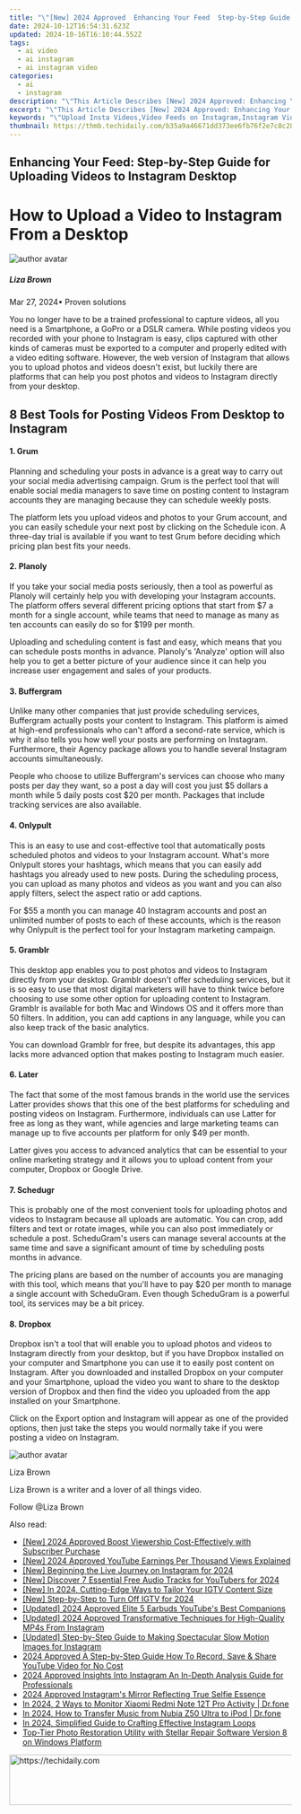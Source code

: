 ```yaml
---
title: "\"[New] 2024 Approved  Enhancing Your Feed  Step-by-Step Guide for Uploading Videos to Instagram Desktop\""
date: 2024-10-12T16:54:31.623Z
updated: 2024-10-16T16:10:44.552Z
tags:
  - ai video
  - ai instagram
  - ai instagram video
categories:
  - ai
  - instagram
description: "\"This Article Describes [New] 2024 Approved: Enhancing Your Feed: Step-by-Step Guide for Uploading Videos to Instagram Desktop\""
excerpt: "\"This Article Describes [New] 2024 Approved: Enhancing Your Feed: Step-by-Step Guide for Uploading Videos to Instagram Desktop\""
keywords: "\"Upload Insta Videos,Video Feeds on Instagram,Instagram Video Guide,Enhance Desktop Posts,Streamline Instagram Content,Step-by-Step Insta Upload,Optimize Video Shares\""
thumbnail: https://thmb.techidaily.com/b35a9a46671dd373ee6fb76f2e7c8c289a52fdab2f2b7f6dd74a2f0921700773.jpg
---
```


## Enhancing Your Feed: Step-by-Step Guide for Uploading Videos to Instagram Desktop

# How to Upload a Video to Instagram From a Desktop

![author avatar](https://lh5.googleusercontent.com/-AIMmjowaFs4/AAAAAAAAAAI/AAAAAAAAABc/Y5UmwDaI7HU/s250-c-k/photo.jpg)

##### Liza Brown

 Mar 27, 2024• Proven solutions

You no longer have to be a trained professional to capture videos, all you need is a Smartphone, a GoPro or a DSLR camera. While posting videos you recorded with your phone to Instagram is easy, clips captured with other kinds of cameras must be exported to a computer and properly edited with a video editing software. However, the web version of Instagram that allows you to upload photos and videos doesn't exist, but luckily there are platforms that can help you post photos and videos to Instagram directly from your desktop.

## 8 Best Tools for Posting Videos From Desktop to Instagram

#### 1\. Grum

Planning and scheduling your posts in advance is a great way to carry out your social media advertising campaign. Grum is the perfect tool that will enable social media managers to save time on posting content to Instagram accounts they are managing because they can schedule weekly posts.

The platform lets you upload videos and photos to your Grum account, and you can easily schedule your next post by clicking on the Schedule icon. A three-day trial is available if you want to test Grum before deciding which pricing plan best fits your needs.

#### 2\. Planoly

If you take your social media posts seriously, then a tool as powerful as Planoly will certainly help you with developing your Instagram accounts. The platform offers several different pricing options that start from $7 a month for a single account, while teams that need to manage as many as ten accounts can easily do so for $199 per month.

Uploading and scheduling content is fast and easy, which means that you can schedule posts months in advance. Planoly's 'Analyze' option will also help you to get a better picture of your audience since it can help you increase user engagement and sales of your products.

#### 3\. Buffergram

Unlike many other companies that just provide scheduling services, Buffergram actually posts your content to Instagram. This platform is aimed at high-end professionals who can't afford a second-rate service, which is why it also tells you how well your posts are performing on Instagram. Furthermore, their Agency package allows you to handle several Instagram accounts simultaneously.

People who choose to utilize Buffergram's services can choose who many posts per day they want, so a post a day will cost you just $5 dollars a month while 5 daily posts cost $20 per month. Packages that include tracking services are also available.

#### 4\. Onlypult

This is an easy to use and cost-effective tool that automatically posts scheduled photos and videos to your Instagram account. What's more Onlypult stores your hashtags, which means that you can easily add hashtags you already used to new posts. During the scheduling process, you can upload as many photos and videos as you want and you can also apply filters, select the aspect ratio or add captions.

For $55 a month you can manage 40 Instagram accounts and post an unlimited number of posts to each of these accounts, which is the reason why Onlypult is the perfect tool for your Instagram marketing campaign.

#### 5\. Gramblr

This desktop app enables you to post photos and videos to Instagram directly from your desktop. Gramblr doesn't offer scheduling services, but it is so easy to use that most digital marketers will have to think twice before choosing to use some other option for uploading content to Instagram. Gramblr is available for both Mac and Windows OS and it offers more than 50 filters. In addition, you can add captions in any language, while you can also keep track of the basic analytics.

You can download Gramblr for free, but despite its advantages, this app lacks more advanced option that makes posting to Instagram much easier.

#### 6\. Later

The fact that some of the most famous brands in the world use the services Latter provides shows that this one of the best platforms for scheduling and posting videos on Instagram. Furthermore, individuals can use Latter for free as long as they want, while agencies and large marketing teams can manage up to five accounts per platform for only $49 per month.

Latter gives you access to advanced analytics that can be essential to your online marketing strategy and it allows you to upload content from your computer, Dropbox or Google Drive.

#### 7\. Schedugr

This is probably one of the most convenient tools for uploading photos and videos to Instagram because all uploads are automatic. You can crop, add filters and text or rotate images, while you can also post immediately or schedule a post. ScheduGram's users can manage several accounts at the same time and save a significant amount of time by scheduling posts months in advance.

The pricing plans are based on the number of accounts you are managing with this tool, which means that you'll have to pay $20 per month to manage a single account with ScheduGram. Even though ScheduGram is a powerful tool, its services may be a bit pricey.

#### 8\. Dropbox

Dropbox isn't a tool that will enable you to upload photos and videos to Instagram directly from your desktop, but if you have Dropbox installed on your computer and Smartphone you can use it to easily post content on Instagram. After you downloaded and installed Dropbox on your computer and your Smartphone, upload the video you want to share to the desktop version of Dropbox and then find the video you uploaded from the app installed on your Smartphone.

Click on the Export option and Instagram will appear as one of the provided options, then just take the steps you would normally take if you were posting a video on Instagram.

![author avatar](https://lh5.googleusercontent.com/-AIMmjowaFs4/AAAAAAAAAAI/AAAAAAAAABc/Y5UmwDaI7HU/s250-c-k/photo.jpg)

Liza Brown

Liza Brown is a writer and a lover of all things video.

Follow @Liza Brown

<ins class="adsbygoogle"
      style="display:block"
      data-ad-client="ca-pub-7571918770474297"
      data-ad-slot="8358498916"
      data-ad-format="auto"
      data-full-width-responsive="true"></ins>

<span class="atpl-alsoreadstyle">Also read:</span>
<div><ul>
<li><a href="https://youtube-sure.techidaily.com/024-approved-boost-viewership-cost-effectively-with-subscriber-purchase/"><u>[New] 2024 Approved Boost Viewership Cost-Effectively with Subscriber Purchase</u></a></li>
<li><a href="https://youtube-blog.techidaily.com/024-approved-youtube-earnings-per-thousand-views-explained/"><u>[New] 2024 Approved YouTube Earnings Per Thousand Views Explained</u></a></li>
<li><a href="https://instagram-video-recordings.techidaily.com/new-beginning-the-live-journey-on-instagram-for-2024/"><u>[New] Beginning the Live Journey on Instagram for 2024</u></a></li>
<li><a href="https://facebook-video-share.techidaily.com/new-discover-7-essential-free-audio-tracks-for-youtubers-for-2024/"><u>[New] Discover 7 Essential Free Audio Tracks for YouTubers for 2024</u></a></li>
<li><a href="https://instagram-video-recordings.techidaily.com/new-in-2024-cutting-edge-ways-to-tailor-your-igtv-content-size/"><u>[New] In 2024, Cutting-Edge Ways to Tailor Your IGTV Content Size</u></a></li>
<li><a href="https://instagram-video-recordings.techidaily.com/new-step-by-step-to-turn-off-igtv-for-2024/"><u>[New] Step-by-Step to Turn Off IGTV for 2024</u></a></li>
<li><a href="https://youtube-zero.techidaily.com/ed-2024-approved-elite-5-earbuds-youtubes-best-companions/"><u>[Updated] 2024 Approved Elite 5 Earbuds YouTube's Best Companions</u></a></li>
<li><a href="https://instagram-video-recordings.techidaily.com/updated-2024-approved-transformative-techniques-for-high-quality-mp4s-from-instagram/"><u>[Updated] 2024 Approved Transformative Techniques for High-Quality MP4s From Instagram</u></a></li>
<li><a href="https://instagram-video-recordings.techidaily.com/updated-step-by-step-guide-to-making-spectacular-slow-motion-images-for-instagram/"><u>[Updated] Step-by-Step Guide to Making Spectacular Slow Motion Images for Instagram</u></a></li>
<li><a href="https://youtube-videos.techidaily.com/2024-approved-a-step-by-step-guide-how-to-record-save-and-share-youtube-video-for-no-cost/"><u>2024 Approved A Step-by-Step Guide How To Record, Save & Share YouTube Video for No Cost</u></a></li>
<li><a href="https://instagram-video-recordings.techidaily.com/2024-approved-insights-into-instagram-an-in-depth-analysis-guide-for-professionals/"><u>2024 Approved Insights Into Instagram An In-Depth Analysis Guide for Professionals</u></a></li>
<li><a href="https://instagram-video-files.techidaily.com/2024-approved-instagrams-mirror-reflecting-true-selfie-essence/"><u>2024 Approved Instagram's Mirror Reflecting True Selfie Essence</u></a></li>
<li><a href="https://android-location-track.techidaily.com/in-2024-2-ways-to-monitor-xiaomi-redmi-note-12t-pro-activity-drfone-by-drfone-virtual-android/"><u>In 2024, 2 Ways to Monitor Xiaomi Redmi Note 12T Pro Activity | Dr.fone</u></a></li>
<li><a href="https://android-transfer.techidaily.com/in-2024-how-to-transfer-music-from-nubia-z50-ultra-to-ipod-drfone-by-drfone-transfer-from-android-transfer-from-android/"><u>In 2024, How to Transfer Music from Nubia Z50 Ultra to iPod | Dr.fone</u></a></li>
<li><a href="https://instagram-video-recordings.techidaily.com/in-2024-simplified-guide-to-crafting-effective-instagram-loops/"><u>In 2024, Simplified Guide to Crafting Effective Instagram Loops</u></a></li>
<li><a href="https://data-safeguard.techidaily.com/top-tier-photo-restoration-utility-with-stellar-repair-software-version-8-on-windows-platform/"><u>Top-Tier Photo Restoration Utility with Stellar Repair Software Version 8 on Windows Platform</u></a></li>
</ul></div>

<!-- affiliate ads begin -->
<a href="https://appsumo.8odi.net/c/5597632/2037351/7443" target="_top" id="2037351">
  <img src="//a.impactradius-go.com/display-ad/7443-2037351" border="0" alt="https://techidaily.com" width="728" height="90"/>
</a>
<img height="0" width="0" src="https://appsumo.8odi.net/i/5597632/2037351/7443" style="position:absolute;visibility:hidden;" border="0" />
<!-- affiliate ads end -->

